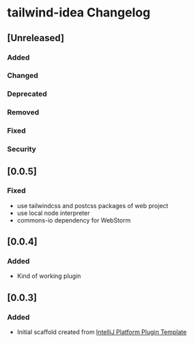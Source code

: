 <!-- Keep a Changelog guide -> https://keepachangelog.com -->

# tailwind-idea Changelog

## [Unreleased]
### Added

### Changed

### Deprecated

### Removed

### Fixed

### Security
## [0.0.5]
### Fixed
- use tailwindcss and postcss packages of web project
- use local node interpreter
- commons-io dependency for WebStorm

## [0.0.4]
### Added
- Kind of working plugin

## [0.0.3]
### Added
- Initial scaffold created from [IntelliJ Platform Plugin Template](https://github.com/JetBrains/intellij-platform-plugin-template)
